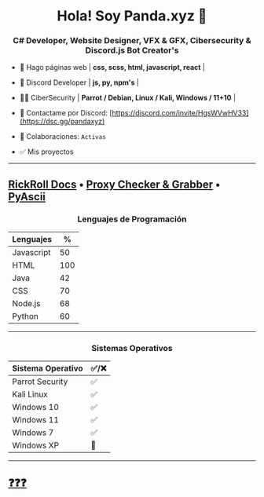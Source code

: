 <h1 align="center">Hola! Soy Panda.xyz 👋</h1>
<h3 align="center">C# Developer, Website Designer, VFX & GFX, Cibersecurity & Discord.js Bot Creator's</h3>



- 🎉 Hago páginas web | **css, scss, html, javascript, react** |

- 🔧 Discord Developer | **js, py, npm's** |

- 👨‍💻 CiberSecurity | **Parrot / Debian, Linux / Kali, Windows / 11+10** |

- 💬 Contactame por Discord: [https://discord.com/invite/HgsWVwHV33](https://dsc.gg/pandaxyz)

- 🤝 Colaboraciones: `Activas`

- ✅ Mis proyectos
---
[RickRoll Docs](https://rickroll-docs.netlify.app/) • [Proxy Checker & Grabber](https://github.com/Pandaxyz-xd/proxies-checker-grabber) • [PyAscii](https://github.com/Pandaxyz-xd/ASCII-Generator)
---

<h3 align="center"> Lenguajes de Programación </h3>

Lenguajes| %
------- | ----------------|
Javascript|50
HTML|100
Java|42
CSS|70
Node.js|68
Python|60
---

<h3 align="center"> Sistemas Operativos </h3>



Sistema Operativo| ✅/❌
------- | ----------------|
Parrot Security|✅
Kali Linux|✅
Windows 10|✅
Windows 11|✅
Windows 7|✅
Windows XP|🤝
---

[❓❓❓](https://es.wikipedia.org/wiki/Rickroll)
---

